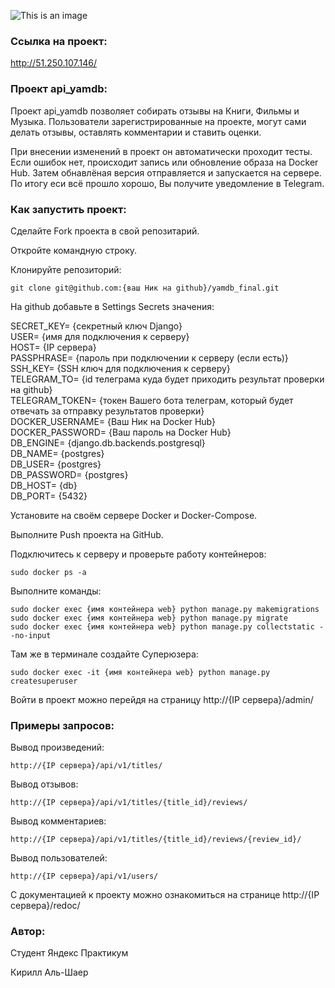 ![This is an image](https://github.com/Vandach/yamdb_final/actions/workflows/yamdb_workflow.yml/badge.svg)

### Ссылка на проект:

http://51.250.107.146/


### Проект api_yamdb:

Проект api_yamdb позволяет собирать отзывы на Книги, Фильмы и Музыка. Пользователи зарегистрированные на проекте, могут сами делать отзывы, оставлять комментарии и ставить оценки.

При внесении изменений в проект он автоматически проходит тесты. Если ошибок нет, происходит запись или обновление образа на Docker Hub. Затем обнавлёная версия отправляется и запускается на сервере. По итогу еси всё прошло хорошо, Вы получите уведомление в Telegram.

### Как запустить проект:

Сделайте Fork проекта в свой репозитарий.

Откройте командную строку.

Клонируйте репозиторий:

```
git clone git@github.com:{ваш Ник на github}/yamdb_final.git
```

На github добавьте в Settings Secrets значения: 

SECRET_KEY= {секретный ключ Django}  
USER= {имя для подключения к серверу}  
HOST= {IP сервера}  
PASSPHRASE= {пароль при подключении к серверу (если есть)}  
SSH_KEY= {SSH ключ для подключения к серверу}  
TELEGRAM_TO= {id телеграма куда будет приходить результат проверки на github}  
TELEGRAM_TOKEN= {токен Вашего бота телеграм, который будет отвечать за отправку результатов проверки}  
DOCKER_USERNAME= {Ваш Ник на Docker Hub}  
DOCKER_PASSWORD= {Ваш пароль на Docker Hub}  
DB_ENGINE= {django.db.backends.postgresql}  
DB_NAME= {postgres}  
DB_USER= {postgres}  
DB_PASSWORD= {postgres}  
DB_HOST= {db}  
DB_PORT= {5432}  

Установите на своём сервере Docker и Docker-Compose.

Выполните Push проекта на GitHub.

Подключитесь к серверу и проверьте работу контейнеров:

```
sudo docker ps -a
```

Выполните команды:

```
sudo docker exec {имя контейнера web} python manage.py makemigrations
sudo docker exec {имя контейнера web} python manage.py migrate
sudo docker exec {имя контейнера web} python manage.py collectstatic --no-input
```

Там же в терминале создайте Суперюзера:

```
sudo docker exec -it {имя контейнера web} python manage.py createsuperuser
```

Войти в проект можно перейдя на страницу http://{IP сервера}/admin/


### Примеры запросов:

Вывод произведений:
```
http://{IP сервера}/api/v1/titles/
```

Вывод отзывов:
```
http://{IP сервера}/api/v1/titles/{title_id}/reviews/
```

Вывод комментариев:
```
http://{IP сервера}/api/v1/titles/{title_id}/reviews/{review_id}/
```

Вывод пользователей:
```
http://{IP сервера}/api/v1/users/
```

С документацией к проекту можно ознакомиться на странице http://{IP сервера}/redoc/


### Автор:

Студент Яндекс Практикум 

Кирилл Аль-Шаер
